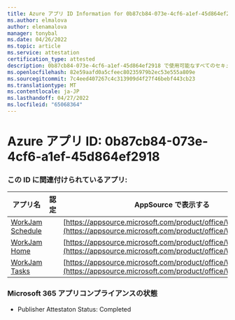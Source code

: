 ```yaml
---
title: Azure アプリ ID Information for 0b87cb84-073e-4cf6-a1ef-45d864ef2918
ms.author: elmalova
author: elenamalova
manager: tonybal
ms.date: 04/26/2022
ms.topic: article
ms.service: attestation
certification_type: attested
description: 0b87cb84-073e-4cf6-a1ef-45d864ef2918 で使用可能なすべてのセキュリティとコンプライアンス情報。
ms.openlocfilehash: 82e59aafd0a5cfeec80235979b2ec53e555a809e
ms.sourcegitcommit: 7c4eed407267c4c313909d4f27f46bebf443cb23
ms.translationtype: MT
ms.contentlocale: ja-JP
ms.lasthandoff: 04/27/2022
ms.locfileid: "65068364"
---
```

# <a name="azure-app-id-0b87cb84-073e-4cf6-a1ef-45d864ef2918"></a>Azure アプリ ID: 0b87cb84-073e-4cf6-a1ef-45d864ef2918


### <a name="apps-associated-with-this-id"></a>この ID に関連付けられているアプリ:
| **アプリ名** | **認定** | **AppSource で表示する** |
|--------------|---------------|-----------------------|
| [WorkJam Schedule](../forward/WA200003058.md) |  | [https://appsource.microsoft.com/product/office/WA200003058](https://appsource.microsoft.com/product/office/WA200003058) |
| [WorkJam Home](../forward/WA200003060.md) |  | [https://appsource.microsoft.com/product/office/WA200003060](https://appsource.microsoft.com/product/office/WA200003060) |
| [WorkJam Tasks](../forward/WA200003241.md) |  | [https://appsource.microsoft.com/product/office/WA200003241](https://appsource.microsoft.com/product/office/WA200003241) |

### <a name="microsoft-365-app-compliance-status"></a>Microsoft 365 アプリコンプライアンスの状態
- Publisher Attestaton Status: Completed
